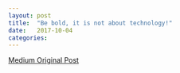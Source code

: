 ```yaml
---
layout: post
title:  "Be bold, it is not about technology!"
date:   2017-10-04
categories:
---
```


[Medium Original Post](https://medium.com/@alex_8888/be-bold-it-is-not-about-technology-e4ecae410ceb?lipi=urn%3Ali%3Apage%3Ad_flagship3_company%3B%2FI3eNUMPT8q5gX8MnZL%2BuA%3D%3D&licu=urn%3Ali%3Acontrol%3Ad_flagship3_company-object)

